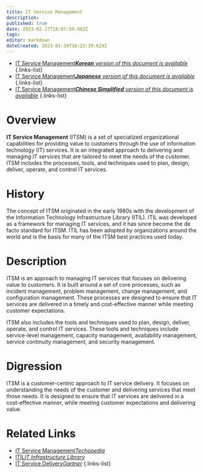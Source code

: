 ```yaml
---
title: IT Service Management
description: 
published: true
date: 2023-02-17T18:07:59.662Z
tags: 
editor: markdown
dateCreated: 2023-01-30T16:23:39.629Z
---
```


- [IT Service Management***Korean** version of this document is available*](/ko/Knowledge-base/Dictionary/it-service-management)
{.links-list}
- [IT Service Management***Japanese** version of this document is available*](/ja/Knowledge-base/Dictionary/it-service-management)
{.links-list}
- [IT Service Management***Chinese Simplified** version of this document is available*](/zh/Knowledge-base/Dictionary/it-service-management)
{.links-list}


# Overview
**IT Service Management** (ITSM) is a set of specialized organizational capabilities for providing value to customers through the use of information technology (IT) services. It is an integrated approach to delivering and managing IT services that are tailored to meet the needs of the customer. ITSM includes the processes, tools, and techniques used to plan, design, deliver, operate, and control IT services. 

# History
The concept of ITSM originated in the early 1980s with the development of the Information Technology Infrastructure Library (ITIL). ITIL was developed as a framework for managing IT services, and it has since become the de facto standard for ITSM. ITIL has been adopted by organizations around the world and is the basis for many of the ITSM best practices used today. 

# Description
ITSM is an approach to managing IT services that focuses on delivering value to customers. It is built around a set of core processes, such as incident management, problem management, change management, and configuration management. These processes are designed to ensure that IT services are delivered in a timely and cost-effective manner while meeting customer expectations. 

ITSM also includes the tools and techniques used to plan, design, deliver, operate, and control IT services. These tools and techniques include service-level management, capacity management, availability management, service continuity management, and security management. 

# Digression
ITSM is a customer-centric approach to IT service delivery. It focuses on understanding the needs of the customer and delivering services that meet those needs. It is designed to ensure that IT services are delivered in a cost-effective manner, while meeting customer expectations and delivering value. 

# Related Links
- [IT Service Management*Techopedia*](https://www.techopedia.com/definition/26738/it-service-management-itsm)
- [ITIL*IT Infrastructure Library*](https://www.axelos.com/best-practice-solutions/itil)
- [IT Service Delivery*Gartner*](https://www.gartner.com/en/information-technology/glossary/it-service-delivery)
{.links-list}